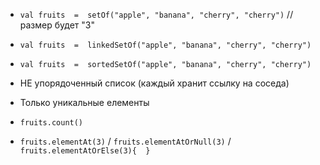 
- `val fruits  =  setOf("apple", "banana", "cherry", "cherry")`  // размер будет "3"
- `val fruits  =  linkedSetOf("apple", "banana", "cherry", "cherry")`
- `val fruits  =  sortedSetOf("apple", "banana", "cherry", "cherry")`

- НЕ упорядоченный список (каждый хранит ссылку на соседа)
- Только уникальные елементы
- `fruits.count()`
- `fruits.elementAt(3)`  /  `fruits.elementAtOrNull(3)`  /  `fruits.elementAtOrElse(3){  }`
